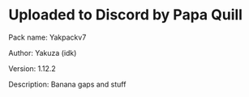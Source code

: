 # Uploaded to Discord by Papa Quill

Pack name: Yakpackv7

Author: Yakuza (idk)

Version: 1.12.2

Description: Banana gaps and stuff